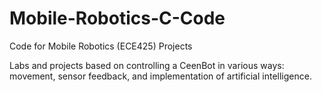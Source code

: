 Mobile-Robotics-C-Code
======================

Code for Mobile Robotics (ECE425) Projects

Labs and projects based on controlling a CeenBot in various ways: movement, sensor feedback, and implementation of artificial intelligence.
